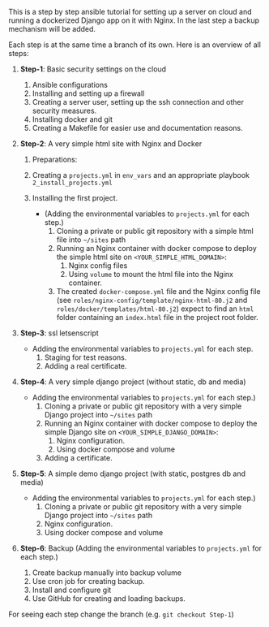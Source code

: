This is a step by step ansible tutorial for setting up a server on cloud and running a dockerized Django app on it with Nginx. In the last step a backup mechanism will be added.

 
Each step is at the same time a branch of its own. Here is an overview of all steps:


1. **Step-1**: Basic security settings on the cloud
   1. Ansible configurations
   2. Installing and setting up a firewall
   3. Creating a server user, setting up the ssh connection and other security measures.
   4. Installing docker and git
   5. Creating a Makefile for easier use and documentation reasons.
   
2. **Step-2**: A very simple html site with Nginx and Docker
   1. Preparations:
     1. Creating a `projects.yml` in `env_vars` and an appropriate playbook `2_install_projects.yml`
   
   2. Installing the first project.
   		* (Adding the environmental variables to `projects.yml` for each step.)
   			1. Cloning a private or public git repository with a simple html file into `~/sites` path
     		2. Running an Nginx container with docker compose to deploy the simple html site on `<YOUR_SIMPLE_HTML_DOMAIN>`:
     			1. Nginx config files
     			2. Using `volume` to mount the html file into the Nginx container.
          3. The created `docker-compose.yml` file and the Nginx config file (see `roles/nginx-config/template/nginx-html-80.j2` and `roles/docker/templates/html-80.j2`) expect to find an `html` folder containing an `index.html` file in the project root folder.
          
3. **Step-3**: ssl letsenscript 
   * Adding the environmental variables to `projects.yml` for each step.
   		1. Staging for test reasons.
   		2. Adding a real certificate.
      
4. **Step-4**: A very simple django project (without static, db and media)
   * Adding the environmental variables to `projects.yml` for each step.)
   		1. Cloning a private or public git repository with a very simple Django project into `~/sites` path
   		2. Running an Nginx container with docker compose to deploy the simple Django site on `<YOUR_SIMPLE_DJANGO_DOMAIN>`:
     		1. Nginx configuration.
     		2. Using docker compose and volume
   		3. Adding a certificate.

5. **Step-5**: A simple demo django project (with static, postgres db and media)
   * Adding the environmental variables to `projects.yml` for each step.)
   		1. Cloning a private or public git repository with a very simple Django project into `~/sites` path
   		1. Nginx configuration.
   		2. Using docker compose and volume

6. **Step-6**: Backup
   (Adding the environmental variables to `projects.yml` for each step.)
   1. Create backup manually into backup volume
   2. Use cron job for creating backup.
   3. Install and configure git
   2. Use GitHub for creating and loading backups.


   
For seeing each step change the branch (e.g. `git checkout Step-1`)